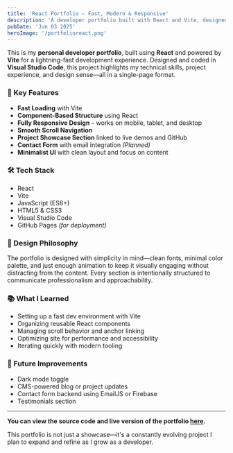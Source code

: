 ```yaml
---
title: 'React Portfolio – Fast, Modern & Responsive'
description: 'A developer portfolio built with React and Vite, designed for speed, clarity, and a clean developer aesthetic.'
pubDate: 'Jun 03 2025'
heroImage: '/portfolioreact.png'
---
```



This is my **personal developer portfolio**, built using **React** and powered by **Vite** for a lightning-fast development experience. Designed and coded in **Visual Studio Code**, this project highlights my technical skills, project experience, and design sense—all in a single-page format.

### 🚀 Key Features

- **Fast Loading** with Vite  
- **Component-Based Structure** using React  
- **Fully Responsive Design** – works on mobile, tablet, and desktop  
- **Smooth Scroll Navigation**  
- **Project Showcase Section** linked to live demos and GitHub  
- **Contact Form** with email integration *(Planned)*  
- **Minimalist UI** with clean layout and focus on content

### 🛠 Tech Stack

- React  
- Vite  
- JavaScript (ES6+)  
- HTML5 & CSS3  
- Visual Studio Code  
- GitHub Pages *(for deployment)*

### 🎨 Design Philosophy

The portfolio is designed with simplicity in mind—clean fonts, minimal color palette, and just enough animation to keep it visually engaging without distracting from the content. Every section is intentionally structured to communicate professionalism and approachability.

### 📚 What I Learned

- Setting up a fast dev environment with Vite  
- Organizing reusable React components  
- Managing scroll behavior and anchor linking  
- Optimizing site for performance and accessibility  
- Iterating quickly with modern tooling

### 🔧 Future Improvements

- Dark mode toggle  
- CMS-powered blog or project updates  
- Contact form backend using EmailJS or Firebase  
- Testimonials section

---

**You can view the source code and live version of the portfolio [here](https://github.com/BrigidAn/ReactPortfolio.git).**

This portfolio is not just a showcase—it's a constantly evolving project I plan to expand and refine as I grow as a developer.